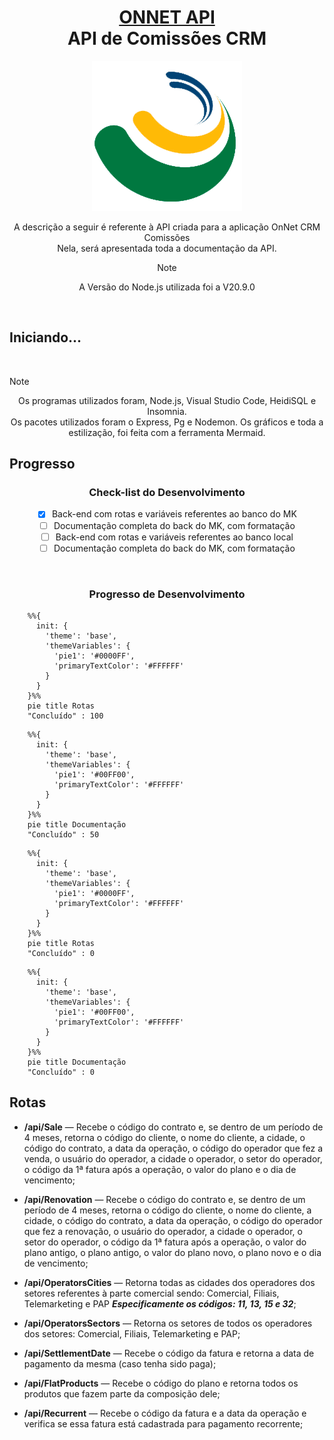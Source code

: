 <div align="center">

<h1 style="border-bottom: none">
    <b><a href="#">ONNET API</a></b><br />
    API de Comissões CRM
    <br>
</h1>

<div align="center">

[![OnNet Home](./images/logo.png)](http://177.85.0.28:4000)

</div>

<p>
  A descrição a seguir é referente à API criada para a aplicação OnNet CRM Comissões <br />
  Nela, será apresentada toda a documentação da API.

> [!NOTE]
> A Versão do Node.js utilizada foi a V20.9.0

</p>

</div>

<br />

## Iniciando...

<br />

> [!NOTE]
> <p align="center">
>   Os programas utilizados foram, Node.js, Visual Studio Code, HeidiSQL e Insomnia.<br />
>   Os pacotes utilizados foram o Express, Pg e Nodemon.
>   Os gráficos e toda a estilização, foi feita com a ferramenta Mermaid.
> </p>

## Progresso

<div align="center">

### Check-list do Desenvolvimento

- [X] Back-end com rotas e variáveis referentes ao banco do MK
- [ ] Documentação completa do back do MK, com formatação
- [ ] Back-end com rotas e variáveis referentes ao banco local
- [ ] Documentação completa do back do MK, com formatação

</div>

<br />

<div align="center">

### Progresso de Desenvolvimento

</div>

```mermaid
    %%{
      init: {
        'theme': 'base',
        'themeVariables': {
          'pie1': '#0000FF',
          'primaryTextColor': '#FFFFFF'
        }
      }
    }%%
    pie title Rotas
    "Concluído" : 100
```
```mermaid
    %%{
      init: {
        'theme': 'base',
        'themeVariables': {
          'pie1': '#00FF00',
          'primaryTextColor': '#FFFFFF'
        }
      }
    }%%
    pie title Documentação
    "Concluído" : 50
```
```mermaid
    %%{
      init: {
        'theme': 'base',
        'themeVariables': {
          'pie1': '#0000FF',
          'primaryTextColor': '#FFFFFF'
        }
      }
    }%%
    pie title Rotas
    "Concluído" : 0
```
```mermaid
    %%{
      init: {
        'theme': 'base',
        'themeVariables': {
          'pie1': '#00FF00',
          'primaryTextColor': '#FFFFFF'
        }
      }
    }%%
    pie title Documentação
    "Concluído" : 0
```

## Rotas

- **/api/Sale** — Recebe o código do contrato e, se dentro de um período de 4 meses, retorna o código do cliente, o nome do cliente, a cidade, o código do contrato, a data da operação, o código do operador que fez a venda, o usuário do operador, a cidade o operador, o setor do operador, o código da 1ª fatura após a operação, o valor do plano e o dia de vencimento;

- **/api/Renovation** — Recebe o código do contrato e, se dentro de um período de 4 meses, retorna o código do cliente, o nome do cliente, a cidade, o código do contrato, a data da operação, o código do operador que fez a renovação, o usuário do operador, a cidade o operador, o setor do operador, o código da 1ª fatura após a operação, o valor do plano antigo, o plano antigo, o valor do plano novo, o plano novo e o dia de vencimento;

- **/api/OperatorsCities** — Retorna todas as cidades dos operadores dos setores referentes à parte comercial sendo: Comercial, Filiais, Telemarketing e PAP ***Especificamente os códigos: 11, 13, 15 e 32***;

- **/api/OperatorsSectors** — Retorna os setores de todos os operadores dos setores: Comercial, Filiais, Telemarketing e PAP;

- **/api/SettlementDate** — Recebe o código da fatura e retorna a data de pagamento da mesma (caso tenha sido paga);

- **/api/FlatProducts** — Recebe o código do plano e retorna todos os produtos que fazem parte da composição dele;

- **/api/Recurrent** — Recebe o código da fatura e a data da operação e verifica se essa fatura está cadastrada para pagamento recorrente;